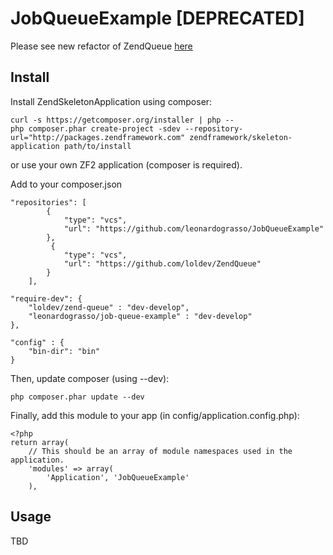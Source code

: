 JobQueueExample [DEPRECATED]
===============

Please see new refactor of ZendQueue [here](https://github.com/ripaclub/ZendQueue/tree/develop)


Install
-------------

Install ZendSkeletonApplication using composer:

	curl -s https://getcomposer.org/installer | php --
	php composer.phar create-project -sdev --repository-url="http://packages.zendframework.com" zendframework/skeleton-application path/to/install

or use your own ZF2 application (composer is required).

Add to your composer.json

    "repositories": [
	        {
	            "type": "vcs",
	            "url": "https://github.com/leonardograsso/JobQueueExample"
	        },
	         {
	            "type": "vcs",
	            "url": "https://github.com/loldev/ZendQueue"
	        }
	    ],

    "require-dev": {
    	"loldev/zend-queue" : "dev-develop",
    	"leonardograsso/job-queue-example" : "dev-develop"
    },

    "config" : {
    	"bin-dir": "bin"
    }

Then, update composer (using --dev):

	php composer.phar update --dev

Finally, add this module to your app (in config/application.config.php):

	<?php
	return array(
	    // This should be an array of module namespaces used in the application.
	    'modules' => array(
	        'Application', 'JobQueueExample'
	    ),

Usage
-------------

TBD
